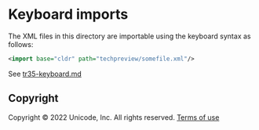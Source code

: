 # Keyboard imports

The XML files in this directory are importable using the keyboard syntax as follows:

```xml
<import base="cldr" path="techpreview/somefile.xml"/>
```

See [tr35-keyboard.md](../../docs/ldml/tr35-keyboards.md#Element_import)

## Copyright

Copyright &copy; 2022 Unicode, Inc.
All rights reserved.
[Terms of use](http://www.unicode.org/copyright.html)
